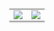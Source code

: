 <table>
  <tr>
    <td align="center" style="padding=0;width=50%;">
      <a href="https://github.com/X-rays5?tab=repositories">
        <img align="center" src="https://github-stats-xrays5.vercel.app/api?username=X-rays5&theme=dark&hide_border=true&bg_color=00000000&show_icons=true&count_private=true&include_all_commits=true">
      </a>
    </td>
    <td align="center" style="padding=0;width=50%;">
      <a href="https://github.com/X-rays5?tab=repositories">
        <img align="center" style="padding=0;" src="http://github-stats-xrays5.vercel.app/api/top-langs/?username=X-rays5&layout=compact&show_icons=true&title_color=ffffff&text_color=9f9f9f&bg_color=00000000&hide_border=true&icon_color=00000000&count_private=true&exclude_repo=GTAV_decompiled_scripts,xenforo,volkstuin,patriciasnc" />
      </a>
    </td>
  </tr>
</table>
